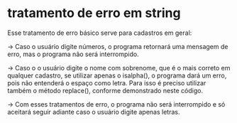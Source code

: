 # tratamento de erro em string
Esse tratamento de erro básico serve para cadastros em geral:

-> Caso o usuário digite números, o programa retornará uma mensagem de erro, mas o programa não será interrompido.

-> Caso o o usuário digite o nome com sobrenome, que é o mais correto em qualquer cadastro, se utilizar apenas
o isalpha(), o programa dará um erro, pois não entenderá o espaço como letra.
Para isso é preciso utilizar também o método replace(), conforme demonstrado neste código.

-> Com esses tratamentos de erro, o programa não será interrompido e só aceitará seguir adiante caso o usuário digite
apenas letras.



